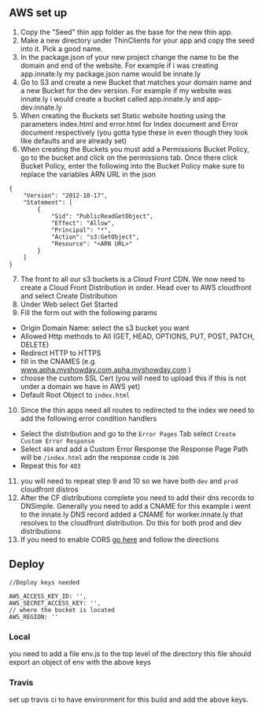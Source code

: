 ## AWS set up
1.  Copy the "Seed" thin app folder as the base for the new thin app.
2.  Make a new directory under ThinClients for your app and copy the seed into it. Pick a good name.
3.  In the package.json of your new project change the name to be the domain and end of the website.
For example if i was creating app.innate.ly my package.json name would be innate.ly
4.  Go to S3 and create a new Bucket that matches your domain name and a new Bucket for the dev version.
For example if my website was innate.ly i would create a bucket called app.innate.ly and app-dev.innate.ly
5.  When creating the Buckets set Static website hosting using the parameters index.html and error.html for
Index document and Error document respectively (you gotta type these in even though they look like defaults and are 
already set)
6.  When creating the Buckets you must add a Permissions Bucket Policy, go to the bucket and click on the permissions tab.
Once there click Bucket Policy, enter the following into the Bucket Policy make sure to replace the variables  ARN URL in the json

```
{
    "Version": "2012-10-17",
    "Statement": [
        {
            "Sid": "PublicReadGetObject",
            "Effect": "Allow",
            "Principal": "*",
            "Action": "s3:GetObject",
            "Resource": "<ARN URL>"
        }
    ]
}
```
7.  The front to all our s3 buckets is a Cloud Front CDN.  We now need to create a Cloud Front Distribution in order.
Head over to AWS cloudfront and select Create Distribution
8.  Under Web select Get Started
9.  Fill the form out with the following params
*  Origin Domain Name:  select the s3 bucket you want
*  Allowed Http methods to All (GET, HEAD, OPTIONS, PUT, POST, PATCH, DELETE)
*  Redirect HTTP to HTTPS
*  fill in the CNAMES (e.g. www.apha.myshowday.com,apha.myshowday.com )
*  choose the custom SSL Cert (you will need to upload this if this is not under a domain we have in AWS yet)
*  Default Root Object to `index.html`
10.  Since the thin apps need all routes to redirected to the index we need to add the following error condition handlers
*  Select the distribution and go to the `Error Pages` Tab select `Create Custom Error Response`
*  Select `404` and add a Custom Error Response the Response Page Path will be `/index.html` adn the response code is `200`
*  Repeat this for `403`
11.  you will need to repeat step 9 and 10 so we have both `dev` and `prod` cloudfront distros
12.  After the CF distributions complete you need to add their dns records to DNSimple. Generally you need to add a CNAME for this example 
i went to the innate.ly DNS record added a CNAME for worker.innate.ly that resolves to the cloudfront distribution.  Do this for both
prod and dev distributions
13.  If you need to enable CORS [go here](https://www.boxuk.com/insight/tech-posts/enabling-cross-domain-access-cloudfront) and follow the directions

## Deploy
```
//Deploy keys needed

AWS_ACCESS_KEY_ID: '',
AWS_SECRET_ACCESS_KEY: '',
// where the bucket is located
AWS_REGION: ''
```
### Local
you need to add a file env.js to the top level of the directory this file should export an object of env with the above keys
### Travis
set up travis ci to have environment for this build and add the above keys.